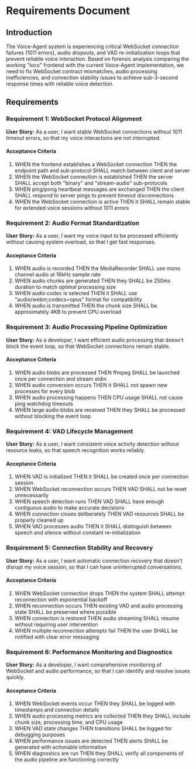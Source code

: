 # Requirements Document

## Introduction

The Voice-Agent system is experiencing critical WebSocket connection failures (1011 errors), audio dropouts, and VAD re-initialization loops that prevent reliable voice interaction. Based on forensic analysis comparing the working "loco" frontend with the current Voice-Agent implementation, we need to fix WebSocket contract mismatches, audio processing inefficiencies, and connection stability issues to achieve sub-3-second response times with reliable voice detection.

## Requirements

### Requirement 1: WebSocket Protocol Alignment

**User Story:** As a user, I want stable WebSocket connections without 1011 timeout errors, so that my voice interactions are not interrupted.

#### Acceptance Criteria

1. WHEN the frontend establishes a WebSocket connection THEN the endpoint path and sub-protocol SHALL match between client and server
2. WHEN the WebSocket connection is established THEN the server SHALL accept both "binary" and "stream-audio" sub-protocols
3. WHEN ping/pong heartbeat messages are exchanged THEN the client SHALL respond to server pings to prevent timeout disconnections
4. WHEN the WebSocket connection is active THEN it SHALL remain stable for extended voice sessions without 1011 errors

### Requirement 2: Audio Format Standardization

**User Story:** As a user, I want my voice input to be processed efficiently without causing system overload, so that I get fast responses.

#### Acceptance Criteria

1. WHEN audio is recorded THEN the MediaRecorder SHALL use mono channel audio at 16kHz sample rate
2. WHEN audio chunks are generated THEN they SHALL be 250ms duration to match optimal processing size
3. WHEN audio codec is selected THEN it SHALL use "audio/webm;codecs=opus" format for compatibility
4. WHEN audio is transmitted THEN the chunk size SHALL be approximately 4KB to prevent CPU overload

### Requirement 3: Audio Processing Pipeline Optimization

**User Story:** As a developer, I want efficient audio processing that doesn't block the event loop, so that WebSocket connections remain stable.

#### Acceptance Criteria

1. WHEN audio blobs are processed THEN ffmpeg SHALL be launched once per connection and stream stdin
2. WHEN audio conversion occurs THEN it SHALL not spawn new processes for every blob
3. WHEN audio processing happens THEN CPU usage SHALL not cause ping watchdog timeouts
4. WHEN large audio blobs are received THEN they SHALL be processed without blocking the event loop

### Requirement 4: VAD Lifecycle Management

**User Story:** As a user, I want consistent voice activity detection without resource leaks, so that speech recognition works reliably.

#### Acceptance Criteria

1. WHEN VAD is initialized THEN it SHALL be created once per connection session
2. WHEN WebSocket reconnection occurs THEN VAD SHALL not be reset unnecessarily
3. WHEN speech detection runs THEN VAD SHALL have enough contiguous audio to make accurate decisions
4. WHEN connection closes deliberately THEN VAD resources SHALL be properly cleaned up
5. WHEN VAD processes audio THEN it SHALL distinguish between speech and silence without constant re-initialization

### Requirement 5: Connection Stability and Recovery

**User Story:** As a user, I want automatic connection recovery that doesn't disrupt my voice session, so that I can have uninterrupted conversations.

#### Acceptance Criteria

1. WHEN WebSocket connection drops THEN the system SHALL attempt reconnection with exponential backoff
2. WHEN reconnection occurs THEN existing VAD and audio processing state SHALL be preserved where possible
3. WHEN connection is restored THEN audio streaming SHALL resume without requiring user intervention
4. WHEN multiple reconnection attempts fail THEN the user SHALL be notified with clear error messaging

### Requirement 6: Performance Monitoring and Diagnostics

**User Story:** As a developer, I want comprehensive monitoring of WebSocket and audio performance, so that I can identify and resolve issues quickly.

#### Acceptance Criteria

1. WHEN WebSocket events occur THEN they SHALL be logged with timestamps and connection details
2. WHEN audio processing metrics are collected THEN they SHALL include chunk size, processing time, and CPU usage
3. WHEN VAD state changes THEN transitions SHALL be logged for debugging purposes
4. WHEN performance issues are detected THEN alerts SHALL be generated with actionable information
5. WHEN diagnostics are run THEN they SHALL verify all components of the audio pipeline are functioning correctly